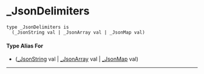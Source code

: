 # _JsonDelimiters

```pony
type _JsonDelimiters is
  (_JsonString val | _JsonArray val | _JsonMap val)
```

#### Type Alias For

* ([_JsonString](.-..-query-_JsonString) val | [_JsonArray](.-..-query-_JsonArray) val | [_JsonMap](.-..-query-_JsonMap) val)

---

